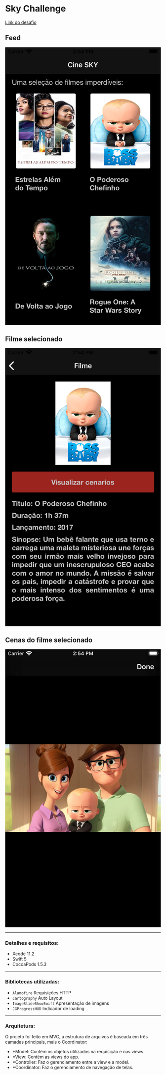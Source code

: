# Sky Challenge

[Link do desafio](https://github.com/VitorNevess/sky-digital-swift/blob/master/SKY%20%E2%80%93%20Mobile%20Test.pdf)

## Feed

![Image of Yaktocat](screenshot/feed.png)

## Filme selecionado

![Image of Yaktocat](screenshot/filme.png)

## Cenas do filme selecionado

![Image of Yaktocat](screenshot/cenas_filme.png)

---
### Detalhes e requisitos:
-  Xcode 11.2
-  Swift 5
-  CocoaPods 1.5.3

---
### Bibliotecas utilizadas:
- `Alamofire` Requisições HTTP
- `Cartography` Auto Layout
- `ImageSlideShowSwift` Apresentação de imagens
- `JGProgressHUD` Indicador de loading

---
### Arquitetura:
O projeto foi feito em MVC, a estrutura de arquivos é baseada em três camadas principais, mais o Coordinator:
- *Model: Contém os objetos utilizados na requisição e nas views.
- *View: Contém as views do app.
- *Controller: Faz o gerenciamento entre a view e a model.
- *Coordinator: Faz o gerenciamento de navegação de telas.
